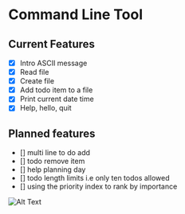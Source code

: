 # Command Line Tool

## Current Features

- [x] Intro ASCII message
- [x] Read file
- [x] Create file
- [x] Add todo item to a file
- [x] Print current date time
- [x] Help, hello, quit

## Planned features

- [] multi line to do add
- [] todo remove item
- [] help planning day
 - [] todo length limits i.e only ten todos allowed
 -  [] using the priority index to rank by importance
    
![Alt Text](https://unsplash.com/photos/person-writing-bucket-list-on-book-RLw-UC03Gwc)
